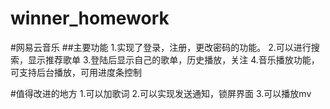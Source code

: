 winner_homework
===
#网易云音乐
##主要功能
  1.实现了登录，注册，更改密码的功能。
  2.可以进行搜索，显示推荐歌单
  3.登陆后显示自己的歌单，历史播放，关注
  4.音乐播放功能，可支持后台播放，可用进度条控制
 
 #值得改进的地方
  1.可以加歌词
  2.可以实现发送通知，锁屏界面
  3.可以播放mv
  
  
